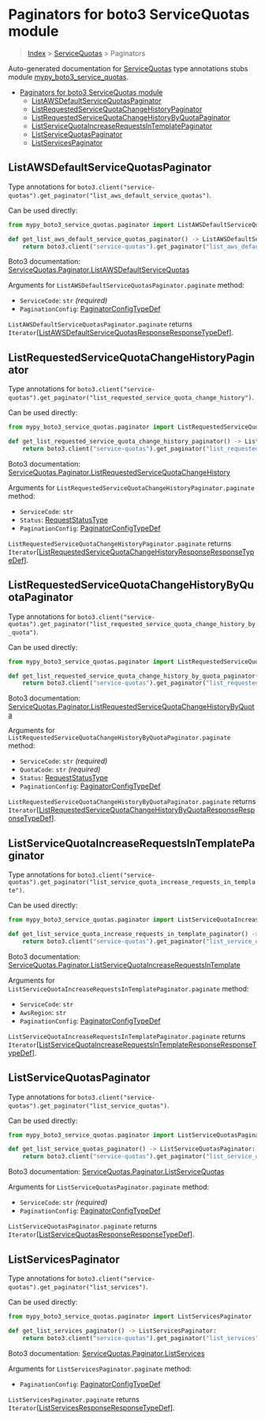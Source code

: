 # Paginators for boto3 ServiceQuotas module

> [Index](..) > [ServiceQuotas](.) > Paginators

Auto-generated documentation for
[ServiceQuotas](https://boto3.amazonaws.com/v1/documentation/api/latest/reference/services/service-quotas.html#ServiceQuotas)
type annotations stubs module
[mypy_boto3_service_quotas](https://pypi.org/project/mypy-boto3-service-quotas/).

- [Paginators for boto3 ServiceQuotas module](#paginators-for-boto3-servicequotas-module)
  - [ListAWSDefaultServiceQuotasPaginator](#listawsdefaultservicequotaspaginator)
  - [ListRequestedServiceQuotaChangeHistoryPaginator](#listrequestedservicequotachangehistorypaginator)
  - [ListRequestedServiceQuotaChangeHistoryByQuotaPaginator](#listrequestedservicequotachangehistorybyquotapaginator)
  - [ListServiceQuotaIncreaseRequestsInTemplatePaginator](#listservicequotaincreaserequestsintemplatepaginator)
  - [ListServiceQuotasPaginator](#listservicequotaspaginator)
  - [ListServicesPaginator](#listservicespaginator)

## ListAWSDefaultServiceQuotasPaginator

Type annotations for
`boto3.client("service-quotas").get_paginator("list_aws_default_service_quotas")`.

Can be used directly:

```python
from mypy_boto3_service_quotas.paginator import ListAWSDefaultServiceQuotasPaginator

def get_list_aws_default_service_quotas_paginator() -> ListAWSDefaultServiceQuotasPaginator:
    return boto3.client("service-quotas").get_paginator("list_aws_default_service_quotas")
```

Boto3 documentation:
[ServiceQuotas.Paginator.ListAWSDefaultServiceQuotas](https://boto3.amazonaws.com/v1/documentation/api/latest/reference/services/service-quotas.html#ServiceQuotas.Paginator.ListAWSDefaultServiceQuotas)

Arguments for `ListAWSDefaultServiceQuotasPaginator.paginate` method:

- `ServiceCode`: `str` *(required)*
- `PaginationConfig`:
  [PaginatorConfigTypeDef](./type_defs.md#paginatorconfigtypedef)

`ListAWSDefaultServiceQuotasPaginator.paginate` returns
`Iterator`\[[ListAWSDefaultServiceQuotasResponseResponseTypeDef](./type_defs.md#listawsdefaultservicequotasresponseresponsetypedef)\].

## ListRequestedServiceQuotaChangeHistoryPaginator

Type annotations for
`boto3.client("service-quotas").get_paginator("list_requested_service_quota_change_history")`.

Can be used directly:

```python
from mypy_boto3_service_quotas.paginator import ListRequestedServiceQuotaChangeHistoryPaginator

def get_list_requested_service_quota_change_history_paginator() -> ListRequestedServiceQuotaChangeHistoryPaginator:
    return boto3.client("service-quotas").get_paginator("list_requested_service_quota_change_history")
```

Boto3 documentation:
[ServiceQuotas.Paginator.ListRequestedServiceQuotaChangeHistory](https://boto3.amazonaws.com/v1/documentation/api/latest/reference/services/service-quotas.html#ServiceQuotas.Paginator.ListRequestedServiceQuotaChangeHistory)

Arguments for `ListRequestedServiceQuotaChangeHistoryPaginator.paginate`
method:

- `ServiceCode`: `str`
- `Status`: [RequestStatusType](./literals.md#requeststatustype)
- `PaginationConfig`:
  [PaginatorConfigTypeDef](./type_defs.md#paginatorconfigtypedef)

`ListRequestedServiceQuotaChangeHistoryPaginator.paginate` returns
`Iterator`\[[ListRequestedServiceQuotaChangeHistoryResponseResponseTypeDef](./type_defs.md#listrequestedservicequotachangehistoryresponseresponsetypedef)\].

## ListRequestedServiceQuotaChangeHistoryByQuotaPaginator

Type annotations for
`boto3.client("service-quotas").get_paginator("list_requested_service_quota_change_history_by_quota")`.

Can be used directly:

```python
from mypy_boto3_service_quotas.paginator import ListRequestedServiceQuotaChangeHistoryByQuotaPaginator

def get_list_requested_service_quota_change_history_by_quota_paginator() -> ListRequestedServiceQuotaChangeHistoryByQuotaPaginator:
    return boto3.client("service-quotas").get_paginator("list_requested_service_quota_change_history_by_quota")
```

Boto3 documentation:
[ServiceQuotas.Paginator.ListRequestedServiceQuotaChangeHistoryByQuota](https://boto3.amazonaws.com/v1/documentation/api/latest/reference/services/service-quotas.html#ServiceQuotas.Paginator.ListRequestedServiceQuotaChangeHistoryByQuota)

Arguments for `ListRequestedServiceQuotaChangeHistoryByQuotaPaginator.paginate`
method:

- `ServiceCode`: `str` *(required)*
- `QuotaCode`: `str` *(required)*
- `Status`: [RequestStatusType](./literals.md#requeststatustype)
- `PaginationConfig`:
  [PaginatorConfigTypeDef](./type_defs.md#paginatorconfigtypedef)

`ListRequestedServiceQuotaChangeHistoryByQuotaPaginator.paginate` returns
`Iterator`\[[ListRequestedServiceQuotaChangeHistoryByQuotaResponseResponseTypeDef](./type_defs.md#listrequestedservicequotachangehistorybyquotaresponseresponsetypedef)\].

## ListServiceQuotaIncreaseRequestsInTemplatePaginator

Type annotations for
`boto3.client("service-quotas").get_paginator("list_service_quota_increase_requests_in_template")`.

Can be used directly:

```python
from mypy_boto3_service_quotas.paginator import ListServiceQuotaIncreaseRequestsInTemplatePaginator

def get_list_service_quota_increase_requests_in_template_paginator() -> ListServiceQuotaIncreaseRequestsInTemplatePaginator:
    return boto3.client("service-quotas").get_paginator("list_service_quota_increase_requests_in_template")
```

Boto3 documentation:
[ServiceQuotas.Paginator.ListServiceQuotaIncreaseRequestsInTemplate](https://boto3.amazonaws.com/v1/documentation/api/latest/reference/services/service-quotas.html#ServiceQuotas.Paginator.ListServiceQuotaIncreaseRequestsInTemplate)

Arguments for `ListServiceQuotaIncreaseRequestsInTemplatePaginator.paginate`
method:

- `ServiceCode`: `str`
- `AwsRegion`: `str`
- `PaginationConfig`:
  [PaginatorConfigTypeDef](./type_defs.md#paginatorconfigtypedef)

`ListServiceQuotaIncreaseRequestsInTemplatePaginator.paginate` returns
`Iterator`\[[ListServiceQuotaIncreaseRequestsInTemplateResponseResponseTypeDef](./type_defs.md#listservicequotaincreaserequestsintemplateresponseresponsetypedef)\].

## ListServiceQuotasPaginator

Type annotations for
`boto3.client("service-quotas").get_paginator("list_service_quotas")`.

Can be used directly:

```python
from mypy_boto3_service_quotas.paginator import ListServiceQuotasPaginator

def get_list_service_quotas_paginator() -> ListServiceQuotasPaginator:
    return boto3.client("service-quotas").get_paginator("list_service_quotas")
```

Boto3 documentation:
[ServiceQuotas.Paginator.ListServiceQuotas](https://boto3.amazonaws.com/v1/documentation/api/latest/reference/services/service-quotas.html#ServiceQuotas.Paginator.ListServiceQuotas)

Arguments for `ListServiceQuotasPaginator.paginate` method:

- `ServiceCode`: `str` *(required)*
- `PaginationConfig`:
  [PaginatorConfigTypeDef](./type_defs.md#paginatorconfigtypedef)

`ListServiceQuotasPaginator.paginate` returns
`Iterator`\[[ListServiceQuotasResponseResponseTypeDef](./type_defs.md#listservicequotasresponseresponsetypedef)\].

## ListServicesPaginator

Type annotations for
`boto3.client("service-quotas").get_paginator("list_services")`.

Can be used directly:

```python
from mypy_boto3_service_quotas.paginator import ListServicesPaginator

def get_list_services_paginator() -> ListServicesPaginator:
    return boto3.client("service-quotas").get_paginator("list_services")
```

Boto3 documentation:
[ServiceQuotas.Paginator.ListServices](https://boto3.amazonaws.com/v1/documentation/api/latest/reference/services/service-quotas.html#ServiceQuotas.Paginator.ListServices)

Arguments for `ListServicesPaginator.paginate` method:

- `PaginationConfig`:
  [PaginatorConfigTypeDef](./type_defs.md#paginatorconfigtypedef)

`ListServicesPaginator.paginate` returns
`Iterator`\[[ListServicesResponseResponseTypeDef](./type_defs.md#listservicesresponseresponsetypedef)\].
